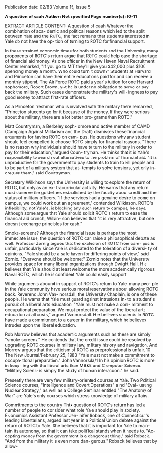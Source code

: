 Publication date: 02/83
Volume 15, Issue 5

**A question of caah**
**Author: Not specified**
**Page number(s): 10-11**

EXTRACT ARTICLE CONTENT:
A question of caah 
Whatever the combination of aca-
demic and political reasons which led 
to the split between Yale and the 
ROTC, the fact remains that students 
interested in Yale do not have the op-
tion of turning to ROTC for financial 
support. 

In these strained economic times for 
both students and the University, 
many proponents of ROTC's return 
argue that ROTC could help ease the 
shortage of financial aid money. As 
one officer in the New Haven Naval 
Recruitment Center remarked, "If you 
go to MIT they'll give you $42,000 
plus $100 spending money a month. 
Who could turn it down?" Students at 
Harvard and Princeton can have their 
entire educations paid for and can 
receive a monthly stipend. The Air 
Force ROTC paid a year's tuition for 
one Harvard sophomore, 
Robert 
Brown, y~t he is under no obligation to 
serve or pay back the military. Such 
cases demonstrate the military's will-
ingness to pay good money to attract 
first-rate 
officers. 

As a Princeton 
freshman who is involved with the 
military there remarked, "Princeton 
students go for it because of the 
money. If they were serious about the 
military, there are a lot better pro-
grams than ROTC." 

Matt Countryman, a Berkeley soph-
omore and active member of CAMD 
(Campaign Against Militarism and the 
Draft) dismisses 
these financial 
arguments for having ROTC on cam-
pus. He questions why any student 
should feel compelled to choose ROTC 
simply for financial reasons. "There is 
no reason why individuals should have 
to turn to the military in order to pay 
for their education," argued Coun-
tryman. He thinks that it is Yale's 
responsibility to search out alternatives 
to the problem of financial aid. "It is 
unproductive for the government to 
pay students to train to kill people and 
to be part of a military system that at-
tempts to solve tensions, yet only in-
cre;ues them," said Countryman. 

Secretary Wilkinson says the 
University is willing to explore the 
return of ROTC, but only as an ex-
tracurricular activity. He warns that 
any return must observe the guidelines 
established by the faculty about credit 
and the status of military officers. "If 
the services had a genuine desire to 
come on campus, we could work out 
an agreement," contended Wilkinson. 
ROTC's inflexibility, not Yale's, is 
blocking any such return to campus, 
he says. Although some argue that 
Yale should solicit ROTC's return to 
ease the financial aid crunch, Wilkin-
son believes that "it is very attractive, 
but one doesn't exchange principles for 
cash." 

Smoke-screens? 
Although the financial issue is perhaps 
the most immediate issue, the question 
of ROTC can raise a philosophical 
debate as well. Professor Zornig argues 
that the exclusion of ROTC from cam-
pus is unfair, particularly since Yale is 
dedicated to the toleration of a diversi-
ty of opinions. "Yale should be a safe 
haven for differing points of view," said 
Zornig. "Eyeryone should be 
welcome;" Zornig 
notes 
that the 
University provides space for many 
liberal organizations through Dwight 
Hall. H e believes that Yale should at 
least welcome the more academically 
rigorous Naval ROTC, which he is 
confident Yale could easily support. 

While arguments abound in support 
of ROTC's return to Yale, many peo-
ple in the Yale community have serious 
moral 
reservations 
about 
allowing 
ROTC back. Reverend John Van-
norsdall, the University Chaplain, is 
one of these people. He warns that 
Yale must guard against intrusions in-
to a student's pursuit of a liberal arts 
education. "Yale must not make a com-
mitment to occupational preparation. 
We must protect the value of the liberal 
arts education at all costs," argued 
Vannorsdall. H e believes students in 
ROTC have made a commitment to a 
career in the military, which he 
believes intrudes upon the liberal 
education. 

Rob Morrow believes that academic 
arguments such as these are simply 
"smoke screens." He contends that the 
credit issue could be resolved by 
upgrading ROTC courses in military 
law, military history and navigation. 
And Morrow argues that the criticism 
of ROTC as preprofessional is unfair. 
10 The New Journal/February 25, 1983 
"Yale must not make a 
commitment to occupa· 
tlonal preparation." 
John Vannorsda/1 
In his opinion ROTC is more in keep-
ing with the liberal arts than MB&B 
and C omputer Science. 
"Military 
Scienn· is simply the study of human 
interacuon." he said. 

Presently there are 
very 
few 
military-oriented courses at Yale. Two 
Political Science courses, "Intelligence 
and Covert Operations" a nd "Eval-
uaung Nuclear Strategy," as well as a 
College Seminar entitled "The 
Anatomy of War" are Yale's only 
courses which stress knowledge of 
military affairs. 

Commitments to the country 
Tht• question of ROTC's return has 
led a number of people to consider 
what role Yale should play in society. 
E~onomics Assistant Professor Jen-
nifer Roback, one of Connecticut's 
leading Libertarians, argued last year 
in a Political Union debate against the 
return of ROTC to Yale. She believes 
that it is important for Yale to main-
tain its autonomy, so that it can take 
polit1cal stands when it needs to. "Ac-
cepting money from the government is 
a dangerous thing," said Roback. "And 
from the military it is even more dan-
gerous." Roback believes that by allow-